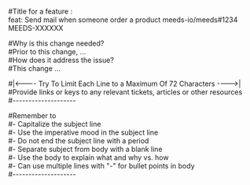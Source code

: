 #Title for a feature :  
feat: Send mail when someone order a product meeds-io/meeds#1234 MEEDS-XXXXXX

#Why is this change needed?  
#Prior to this change, ...  
#How does it address the issue?  
#This change ...  

#|<---- Try To Limit Each Line to a Maximum Of 72 Characters ---->|  
#Provide links or keys to any relevant tickets, articles or other resources  
#--------------------  

#Remember to  
#- Capitalize the subject line  
#- Use the imperative mood in the subject line  
#- Do not end the subject line with a period  
#- Separate subject from body with a blank line  
#- Use the body to explain what and why vs. how  
#- Can use multiple lines with "-" for bullet points in body  
#--------------------
